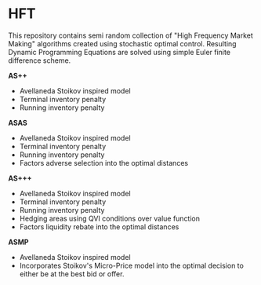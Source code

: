 # HFT
This repository contains semi random collection of "High Frequency Market Making" algorithms created using stochastic optimal control. Resulting Dynamic Programming Equations are solved using simple Euler finite difference scheme.

**AS++**
  - Avellaneda Stoikov inspired model
  - Terminal inventory penalty
  - Running inventory penalty
  
**ASAS**
  - Avellaneda Stoikov inspired model
  - Terminal inventory penalty
  - Running inventory penalty
  - Factors adverse selection into the optimal distances
  
**AS+++**
  - Avellaneda Stoikov inspired model
  - Terminal inventory penalty
  - Running inventory penalty
  - Hedging areas using QVI conditions over value function
  - Factors liquidity rebate into the optimal distances

**ASMP**
  - Avellaneda Stoikov inspired model
  - Incorporates Stoikov's Micro-Price model into the optimal decision to either be at the best bid or offer.
